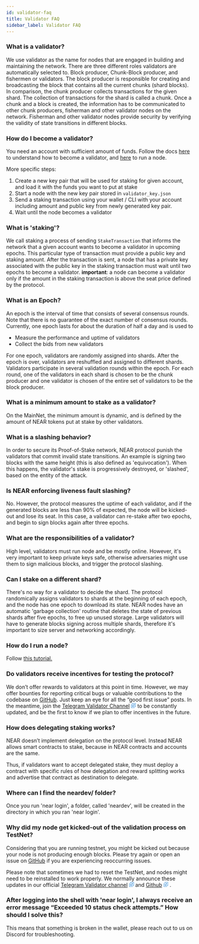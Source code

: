 ```yaml
---
id: validator-faq
title: Validator FAQ
sidebar_label: Validator FAQ
---
```


### What is a validator?

We use validator as the name for nodes that are engaged in building and maintaining the network. There are three different roles validators are automatically selected to. Block producer, Chunk-Block producer, and fishermen or validators. The block producer is responsible for creating and broadcasting the block that contains all the current chunks (shard blocks). In comparison, the chunk producer collects transactions for the given shard. The collection of transactions for the shard is called a chunk. Once a chunk and a block is created, the information has to be communicated to other chunk producers, fisherman and other validator nodes on the network. Fisherman and other validator nodes provide security by verifying the validity of state transitions in different blocks.

### How do I become a validator?

You need an account with sufficient amount of funds.
Follow the docs [here](/docs/validator/staking) to understand how to become a validator, and [here](/docs/local-setup/running-testnet) to run a node.

More specific steps:
1. Create a new key pair that will be used for staking for given account, and load it with the funds you want to put at stake
2. Start a node with the new key pair stored in `validator_key.json`
3. Send a staking transaction using your wallet / CLI with your account including amount and public key from newly generated key pair.
4. Wait until the node becomes a validator

### What is 'staking'?

We call staking a process of sending `StakeTransaction` that informs the network that a given account wants to become a validator in upcoming epochs. This particular type of transaction must provide a public key and staking amount. After the transaction is sent, a node that has a private key associated with the public key in the staking transaction must wait until two epochs to become a validator. 
**important**: a node can become a validator only if the amount in the staking transaction is above the seat price defined by the protocol.

### What is an Epoch?

An epoch is the interval of time that consists of several consensus rounds. Note that there is no guarantee of the exact number of consensus rounds. Currently, one epoch lasts for about the duration of half a day and is used to
- Measure the performance and uptime of validators
- Collect the bids from new validators

For one epoch, validators are randomly assigned into shards. After the epoch is over, validators are reshuffled and assigned to different shards.
Validators participate in several validation rounds within the epoch. For each round, one of the validators in each shard is chosen to be the chunk producer and one validator is chosen of the entire set of validators to be the block producer.

### What is a minimum amount to stake as a validator?

On the MainNet, the minimum amount is dynamic, and is defined by the amount of NEAR tokens put at stake by other validators.

### What is a slashing behavior?

In order to secure its Proof-of-Stake network, NEAR protocol punish the validators that commit invalid state transitions. An example is signing two blocks with the same height (this is also defined as 'equivocation'). When this happens, the validator's stake is progressively destroyed, or 'slashed', based on the entity of the attack.

### Is NEAR enforcing liveness fault slashing?

No. However, the protocol measures the uptime of each validator, and if the generated blocks are less than 90% of expected, the node will be kicked-out and lose its seat. In this case, a validator can re-stake after two epochs, and begin to sign blocks again after three epochs.

### What are the responsibilities of a validator?

High level, validators must run node and be mostly online. However, it's very important to keep private keys safe, otherwise adversaries might use them to sign malicious blocks, and trigger the protocol slashing.

### Can I stake on a different shard?

There's no way for a validator to decide the shard. The protocol randomically assigns validators to shards at the beginning of each epoch, and the node has one epoch to download its state. NEAR nodes have an automatic 'garbage collection' routine that deletes the state of previous shards after five epochs, to free up unused storage.
Large validators will have to generate blocks signing across multiple shards, therefore it's important to size server and networking accordingly.

### How do I run a node?

Follow [this tutorial.](local-setup/running-testnet.md)

### Do validators receive incentives for testing the protocol?

We don’t offer rewards to validators at this point in time. However, we may offer bounties for reporting critical bugs or valuable contributions to the codebase on [GitHub](https://github.com/nearprotocol/). Just keep an eye for all the “good first issue” posts. In the meantime, join the [Telegram Validator Channel](https://t.me/near_validators) <img src="../assets/icon-link.png" alt="^" style="display: inline; width: 0.8rem;"/> to be constantly updated, and be the first to know if we plan to offer incentives in the future. 

### How does delegating staking works?

NEAR doesn’t implement delegation on the protocol level.
Instead NEAR allows smart contracts to stake, because in NEAR contracts and accounts are the same.

Thus, if validators want to accept delegated stake, they must deploy a contract with specific rules of how delegation and reward splitting works and advertise that contract as destination to delegate.

### Where can I find the neardev/ folder?

Once you run 'near login', a folder, called 'neardev', will be created in the directory in which you ran 'near login'.

### Why did my node get kicked-out of the validation process on TestNet?

Considering that you are running testnet, you might be kicked out because your node is not producing enough blocks. Please try again or open an issue on [GitHub](https://github.com/nearprotocol/) if you are experiencing reoccurring issues. 

Please note that sometimes we had to reset the TestNet, and nodes might need to be reinstalled to work properly. We normally announce these updates in our official [Telegram Validator channel](https://t.me/near_validators) <img src="../assets/icon-link.png" alt="^" style="display: inline; width: 0.8rem;"/> and [Github](https://github.com/nearprotocol/) <img src="../assets/icon-link.png" alt="^" style="display: inline; width: 0.8rem;"/> .

### After logging into the shell with 'near login', I always receive an error message “Exceeded 10 status check attempts.” How should I solve this?

This means that something is broken in the wallet, please reach out to us on Discord for troubleshooting.
